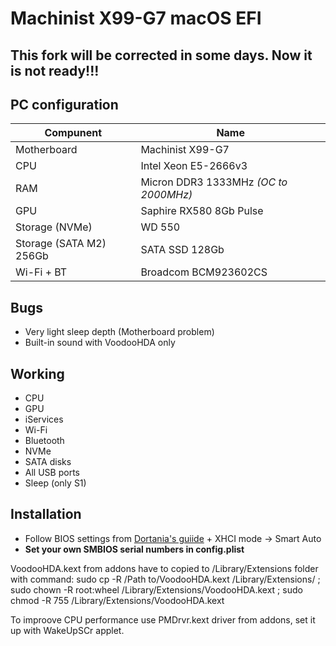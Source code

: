 # Machinist X99-G7 macOS EFI

## This fork will be corrected in some days. Now it is not ready!!!

## PC configuration
| Compunent | Name |
| - | - |
| Motherboard | Machinist X99-G7 |
| CPU | Intel Xeon E5-2666v3 |
| RAM | Micron DDR3 1333MHz *(OC to 2000MHz)* |
| GPU | Saphire RX580 8Gb Pulse | 
| Storage (NVMe) | WD 550 |
| Storage (SATA M2) 256Gb | SATA SSD 128Gb |
| Wi-Fi + BT | Broadcom BCM923602CS |

## Bugs
* Very light sleep depth (Motherboard problem)
* Built-in sound with VoodooHDA only

## Working
* CPU
* GPU
* iServices
* Wi-Fi
* Bluetooth
* NVMe
* SATA disks
* All USB ports
* Sleep (only S1)

## Installation
* Follow BIOS settings from [Dortania's guiide](https://dortania.github.io/OpenCore-Install-Guide/config-HEDT/haswell-e.html#intel-bios-settings) + XHCI mode -> Smart Auto
* **Set your own SMBIOS serial numbers in config.plist**

VoodooHDA.kext from addons have to copied to /Library/Extensions folder with command:
sudo cp -R /Path to/VoodooHDA.kext /Library/Extensions/ ; sudo chown -R root:wheel /Library/Extensions/VoodooHDA.kext ; sudo chmod -R 755  /Library/Extensions/VoodooHDA.kext 

To improove CPU performance use PMDrvr.kext driver from addons, set it up with WakeUpSCr applet. 
